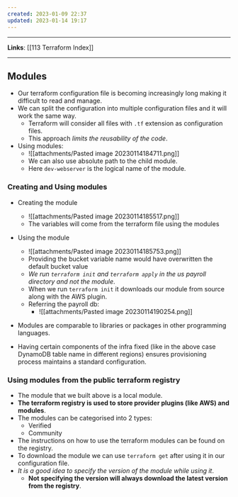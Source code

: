 ```yaml
---
created: 2023-01-09 22:37
updated: 2023-01-14 19:17
---
```

---
**Links**: [[113 Terraform Index]]

---
## Modules
- Our terraform configuration file is becoming increasingly long making it difficult to read and manage.
- We can split the configuration into multiple configuration files and it will work the same way.
	- Terraform will consider all files with `.tf` extension as configuration files.
	- This approach *limits the reusability of the code*.
- Using modules:
	- ![[attachments/Pasted image 20230114184711.png]]
	- We can also use absolute path to the child module.
	- Here `dev-webserver` is the logical name of the module. 

### Creating and Using modules
- Creating the module
	- ![[attachments/Pasted image 20230114185517.png]]
	- The variables will come from the terraform file using the modules
- Using the module
	- ![[attachments/Pasted image 20230114185753.png]]
	- Providing the bucket variable name would have overwritten the default bucket value
	- *We run `terraform init` and `terraform apply` in the us payroll directory and not the module*.
	- When we run `terraform init` it downloads our module from source along with the AWS plugin.
	- Referring the payroll db:
		- ![[attachments/Pasted image 20230114190254.png]]

- Modules are comparable to libraries or packages in other programming languages.
- Having certain components of the infra fixed (like in the above case DynamoDB table name in different regions) ensures provisioning process maintains a standard configuration.

### Using modules from the public terraform registry
- The module that we built above is a local module.
- **The terraform registry is used to store provider plugins (like AWS) and modules**.
- The modules can be categorised into 2 types:
	- Verified
	- Community
- The instructions on how to use the terraform modules can be found on the registry.
- To download the module we can use `terraform get` after using it in our configuration file.
- *It is a good idea to specify the version of the module while using it*.
	- **Not specifying the version will always download the latest version from the registry**.